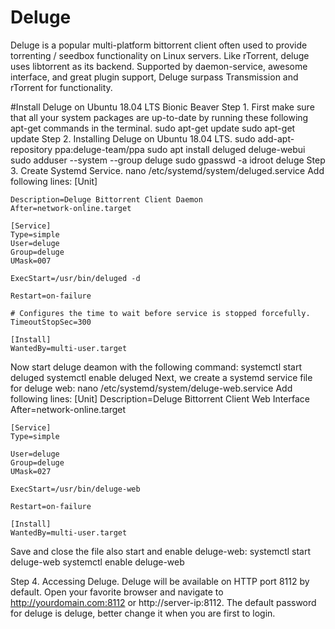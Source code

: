 # Deluge
Deluge is a popular multi-platform bittorrent client often used to provide torrenting / seedbox functionality on Linux servers. Like rTorrent, deluge uses libtorrent as its backend. Supported by daemon-service, awesome interface, and great plugin support, Deluge surpass Transmission and rTorrent for functionality.

#Install Deluge on Ubuntu 18.04 LTS Bionic Beaver
Step 1. First make sure that all your system packages are up-to-date by running these following apt-get commands in the terminal.
    sudo apt-get update
    sudo apt-get update
Step 2. Installing Deluge on Ubuntu 18.04 LTS.
    sudo add-apt-repository ppa:deluge-team/ppa
    sudo apt install deluged deluge-webui
    sudo adduser --system --group deluge
    sudo gpasswd -a idroot deluge
Step 3. Create Systemd Service.
    nano /etc/systemd/system/deluged.service
Add following lines:
    [Unit]
    
    Description=Deluge Bittorrent Client Daemon
    After=network-online.target
    
    [Service]
    Type=simple
    User=deluge
    Group=deluge
    UMask=007
    
    ExecStart=/usr/bin/deluged -d
    
    Restart=on-failure
    
    # Configures the time to wait before service is stopped forcefully.
    TimeoutStopSec=300
    
    [Install]
    WantedBy=multi-user.target
Now start deluge deamon with the following command:
    systemctl start deluged
    systemctl enable deluged
Next, we create a systemd service file for deluge web:
    nano /etc/systemd/system/deluge-web.service
Add following lines:
    [Unit]
    Description=Deluge Bittorrent Client Web Interface
    After=network-online.target
    
    [Service]
    Type=simple
    
    User=deluge
    Group=deluge
    UMask=027
    
    ExecStart=/usr/bin/deluge-web
    
    Restart=on-failure
    
    [Install]
    WantedBy=multi-user.target
Save and close the file also start and enable deluge-web:
    systemctl start deluge-web
    systemctl enable deluge-web

Step 4. Accessing Deluge.
Deluge will be available on HTTP port 8112 by default. Open your favorite browser and navigate to http://yourdomain.com:8112 or http://server-ip:8112.  The default password for deluge is deluge, better change it when you are first to login.
